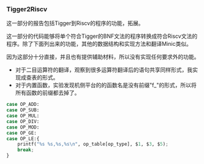 ### Tigger2Riscv

这一部分的报告包括Tigger到Riscv的程序的功能，拓展。

这一部分的代码能够将单个符合Tigger的BNF文法的程序转换成符合Riscv文法的程序。除了下面列出来的功能，其他的数据结构和实现方法和翻译Minic类似。

因为这部分十分直接，并且也有提供辅助材料，所以没有实现任何要求外的功能。
- 对于二目运算符的翻译，观察到很多运算符翻译后的语句共享同样形式，我实现成查表的形式。
- 对于内置函数，实验发现机侧平台的的函数名是没有前缀"f\_"的形式，所以将所有函数的前缀都去掉了。

```python
case OP_ADD:
case OP_SUB:
case OP_MUL:
case OP_DIV:
case OP_MOD:
case OP_GE:
case OP_LE:{
    printf("%s %s,%s,%s\n", op_table[op_type], $1, $3, $5);
    break;
}
```
